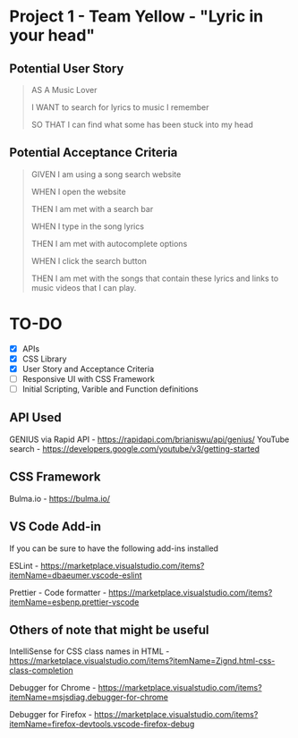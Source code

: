 # Project 1 - Team Yellow - "Lyric in your head"

## Potential User Story

> AS A Music Lover
>
> I WANT to search for lyrics to music I remember
>
> SO THAT I can find what some has been stuck into my head

## Potential Acceptance Criteria

> GIVEN I am using a song search website
>
> WHEN I open the website
>
> THEN I am met with a search bar
>
> WHEN I type in the song lyrics
>
> THEN I am met with autocomplete options
>
> WHEN I click the search button
>
> THEN I am met with the songs that contain these lyrics and links to music videos that I can play. 

# TO-DO

- [X] APIs
- [x] CSS Library 
- [X] User Story and Acceptance Criteria
- [ ] Responsive UI with CSS Framework
- [ ] Initial Scripting, Varible and Function definitions

## API Used
GENIUS via Rapid API - https://rapidapi.com/brianiswu/api/genius/
YouTube search - https://developers.google.com/youtube/v3/getting-started

## CSS Framework
Bulma.io - https://bulma.io/

## VS Code Add-in

If you can be sure to have the following add-ins installed

ESLint - https://marketplace.visualstudio.com/items?itemName=dbaeumer.vscode-eslint

Prettier - Code formatter - https://marketplace.visualstudio.com/items?itemName=esbenp.prettier-vscode

## Others of note that might be useful

IntelliSense for CSS class names in HTML - https://marketplace.visualstudio.com/items?itemName=Zignd.html-css-class-completion

Debugger for Chrome - https://marketplace.visualstudio.com/items?itemName=msjsdiag.debugger-for-chrome

Debugger for Firefox - https://marketplace.visualstudio.com/items?itemName=firefox-devtools.vscode-firefox-debug

